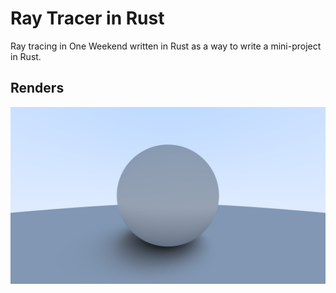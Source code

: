 # Ray Tracer in Rust

Ray tracing in One Weekend written in Rust as a way to write a mini-project in Rust.

## Renders

![alt text][render_01]

[render_01]: renders/02_diffuse_gamma_corrected.png "Diffuse material with gamma correction"
